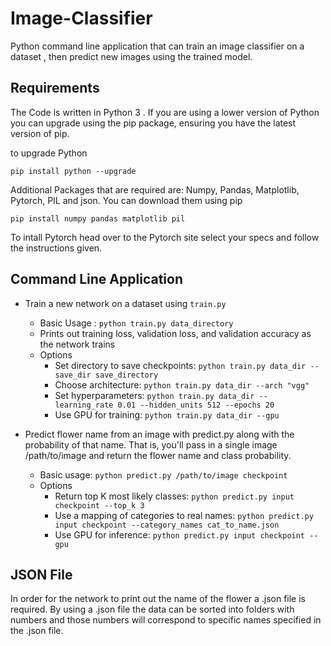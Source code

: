 # **Image-Classifier**

Python command line application that can train an image classifier on a dataset , then predict new images using the trained model.

## Requirements

The Code is written in Python 3 . If you are using a lower version of Python you can upgrade using the pip package, ensuring you have the latest version of pip.

to upgrade Python

`pip install python --upgrade`

Additional Packages that are required are: Numpy, Pandas, Matplotlib, Pytorch, PIL and json.
You can download them using pip

`pip install numpy pandas matplotlib pil`

To intall Pytorch head over to the Pytorch site select your specs and follow the instructions given.

## Command Line Application

* Train a new network on a dataset using `train.py`

   - Basic Usage : `python train.py data_directory`
   - Prints out training loss, validation loss, and validation accuracy 
     as the network trains
   - Options
        - Set directory to save checkpoints: `python train.py data_dir --save_dir save_directory`
        - Choose architecture: `python train.py data_dir --arch "vgg"`
        - Set hyperparameters: `python train.py data_dir --learning_rate 0.01 --hidden_units 512 --epochs 20`
        - Use GPU for training: `python train.py data_dir --gpu`
* Predict flower name from an image with predict.py along with the probability of that name. That is, you'll pass in a single image /path/to/image and return the flower name and class probability.
   
   - Basic usage: `python predict.py /path/to/image checkpoint`
   - Options
        - Return top K most likely classes: `python predict.py input checkpoint --top_k 3`
        - Use a mapping of categories to real names: `python predict.py input checkpoint --category_names cat_to_name.json`
        - Use GPU for inference: `python predict.py input checkpoint --gpu`

## JSON File

In order for the network to print out the name of the flower a .json file is required. By using a .json file the data can be sorted into folders with numbers and those numbers will correspond to specific names specified in the .json file.


